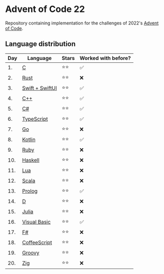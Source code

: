 # Advent of Code 22
Repository containing implementation for the challenges of 2022's [Advent of Code](https://adventofcode.com/2022).

## Language distribution
| Day | Language              | Stars | Worked with before? |
|-----|-----------------------|-------|---------------------|
| 1.  | [C](01)               | ⭐⭐    | ✅                   |
| 2.  | [Rust](02)            | ⭐⭐    | ❌                   |
| 3.  | [Swift + SwiftUI](03) | ⭐⭐    | ✅                   |
| 4.  | [C++](04)             | ⭐⭐    | ✅                   |
| 5.  | [C#](05)              | ⭐⭐    | ✅                   |
| 6.  | [TypeScript](06)      | ⭐⭐    | ✅                   |
| 7.  | [Go](07)              | ⭐⭐    | ❌                   |
| 8.  | [Kotlin](08)          | ⭐⭐    | ✅                   |
| 9.  | [Ruby](09)            | ⭐⭐    | ❌                   |
| 10. | [Haskell](10)         | ⭐⭐    | ❌                   |
| 11. | [Lua](11)             | ⭐⭐    | ❌                   |
| 12. | [Scala](12)           | ⭐⭐    | ❌                   |
| 13. | [Prolog](13)          | ⭐⭐    | ✅                   |
| 14. | [D](14)               | ⭐⭐    | ❌                   |
| 15. | [Julia](15)           | ⭐⭐    | ❌                   |
| 16. | [Visual Basic](16)    | ⭐⭐    | ✅                   |
| 17. | [F#](17)              | ⭐⭐    | ❌                   |
| 18. | [CoffeeScript](18)    | ⭐⭐    | ❌                   |
| 19. | [Groovy](19)          | ⭐⭐    | ❌                   |
| 20. | [Zig](20)             | ⭐⭐    | ❌                   |
